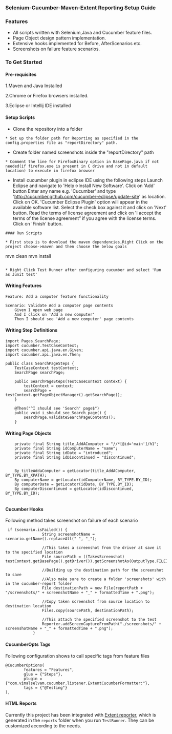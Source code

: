 
### Selenium-Cucumber-Maven-Extent Reporting Setup Guide   

### Features

* All scripts written with Selenium,Java and Cucumber feature files.
* Page Object design pattern implementation.
* Extensive hooks implemented for Before, AfterScenarios etc.
* Screenshots on failure feature scenarios.


### To Get Started

#### Pre-requisites
1.Maven and Java Installed 

2.Chrome or Firefox browsers installed.

3.Eclipse or Intellij IDE installed

#### Setup Scripts
* Clone the repository into a folder
```
* Set up the folder path for Reporting as specified in the config.properties file as "reportDirectory" path.
```
* Create folder named screenshots inside the "reportDirectory" path
```
* Comment the line for FirefoxBinary option in BasePage.java if not needed(if firefox.exe is present in C drive and not in default location) to execute in firefox browser
```
* Install cucumber plugin in eclipse IDE using the following steps
Launch Eclipse and navigate to 'Help->Install New Software'.
Click on 'Add' button
Enter any name e.g. 'Cucumber' and type 'http://cucumber.github.com/cucumber-eclipse/update-site' as location.
Click on OK.
'Cucumber Eclipse Plugin' option will appear in the available software list.
Select the check box against it and click on 'Next' button.
Read the terms of license agreement and click on 'I accept the terms of the license agreement” if you agree with the license terms.
Click on 'Finish' button.
```
#### Run Scripts

* First step is to download the maven dependencies,Right Click on the project choose->maven and then choose the below goals

```
mvn clean 
mvn install
``` 

* Right Click Test Runner after configuring cucumber and select 'Run as Junit test'
```

#### Writing Features
```
Feature: Add a computer feature functionality

Scenario: Validate Add a computer page contents
    Given I open web page
    And I click on 'Add a new computer'
    Then I should see 'Add a new computer' page contents
```
#### Writing Step Definitions
    
```
import Pages.SearchPage;
import cucumber.TestCaseContext;
import cucumber.api.java.en.Given;
import cucumber.api.java.en.Then;

public class SearchPageSteps {
    TestCaseContext testContext;
    SearchPage searchPage;

    public SearchPageSteps(TestCaseContext context) {
        testContext = context;
        searchPage = testContext.getPageObjectManager().getSearchPage();
    }

    @Then("^I should see 'Search' page$")
    public void i_should_see_Search_page() {
        searchPage.validateSearchPageContents();
    }
```

#### Writing Page Objects
```
    private final String title_AddAComputer = "//*[@id='main']/h1";
    private final String idComputerName = "name";
    private final String idDate = "introduced";
    private final String idDiscontinued = "discontinued";
  

    By titleAddaComputer = getLocator(title_AddAComputer, BY_TYPE.BY_XPATH);
    By computerName = getLocator(idComputerName, BY_TYPE.BY_ID);
    By computerDate = getLocator(idDate, BY_TYPE.BY_ID);
    By computerDiscontinued = getLocator(idDiscontinued, BY_TYPE.BY_ID);
  
```
#### Cucumber Hooks
Following method takes screenshot on failure of each scenario
```
 if (scenario.isFailed()) {
                String screenshotName = scenario.getName().replaceAll(" ", "_");

                //This takes a screenshot from the driver at save it to the specified location
                File sourcePath = ((TakesScreenshot) testContext.getBasePage().getDriver()).getScreenshotAs(OutputType.FILE);

                //Building up the destination path for the screenshot to save
                //Also make sure to create a folder 'screenshots' with in the cucumber-report folder
                File destinationPath = new File(reportPath + "/screenshots/" + screenshotName + "_" + formattedTime + ".png");

                //Copy taken screenshot from source location to destination location
                Files.copy(sourcePath, destinationPath);

                //This attach the specified screenshot to the test
                Reporter.addScreenCaptureFromPath("./screenshots/" + screenshotName + "_" + formattedTime + ".png");
            }
```
#### CucumberOpts Tags
Following configuration shows to call specific tags from feature files
```
@CucumberOptions(
        features = "Features",
        glue = {"Steps"},
        plugin = {"com.vimalselvam.cucumber.listener.ExtentCucumberFormatter:"},
        tags = {"@Testing"}
),
```
#### HTML Reports
Currently this project has been integrated with [Extent reporter](http://www.vimalselvam.com/cucumber-extent-reporter/), which is generated in the `reports` folder when you run `TestRunner`.
They can be customized according to the needs.
